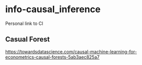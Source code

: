 # info-causal_inference

Personal link to CI

## Casual Forest 

https://towardsdatascience.com/causal-machine-learning-for-econometrics-causal-forests-5ab3aec825a7

